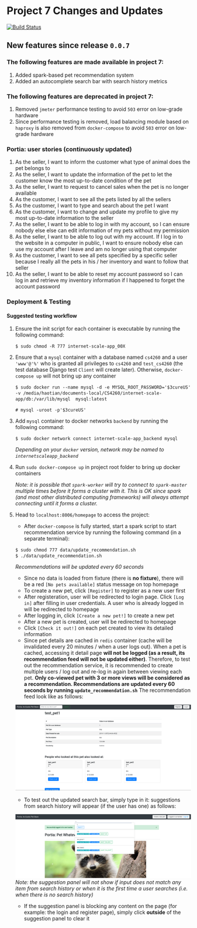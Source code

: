 # Project 7 Changes and Updates
[![Build Status](https://travis-ci.com/Haotian9850/internet-scale-app.png)](https://travis-ci.com/Haotian9850/internet-scale-app)

## New features since release `0.0.7`
### The following features are made available in project 7:
1. Added spark-based pet recommendation system
2. Added an autocomplete search bar with search history metrics


### The following features are deprecated in project 7:
1. Removed `jmeter` performance testing to avoid `503` error on low-grade hardware
2. Since performance testing is removed, load balancing module based on `haproxy` is also removed from `docker-compose` to avoid `503` error on low-grade hardware


 
### Portia: user stories (continuously updated)
1. As the seller, I want to inform the customer what type of animal does the pet belongs to
2. As the seller, I want to update the information of the pet to let the customer know the most up-to-date condition of the pet
3. As the seller, I want to request to cancel sales when the pet is no longer available
4. As the customer, I want to see all the pets listed by all the sellers
5. As the customer, I want to type and search about the pet I want
6. As the customer, I want to change and update my profile to give my most up-to-date information to the seller
7. As the seller, I want to be able to log in with my account, so I can ensure nobody else else can edit information of my pets without my permission
8. As the seller, I want to be able to log out with my account. If I log in to the website in a computer in public, I want to ensure nobody else can use my account after I leave and am no longer using that computer
9. As the customer, I want to see all pets specified by a specific seller because I really all the pets in his / her inventory and want to follow that seller
10. As the seller, I want to be able to reset my account password so I can log in and retrieve my inventory information if I happened to forget the account password



### Deployment & Testing
#### Suggested testing workflow
1. Ensure the init script for each container is executable by running the following command:
    ```
    $ sudo chmod -R 777 internet-scale-app_00X
    ```
1. Ensure that a `mysql` container with a database named `cs4260` and a user `'www'@'%'` who is granted all privileges to `cs4260` and `test_cs4260` (the test database Django test `Client` will create later). Otherwise, `docker-compose up` will not bring up any container
    ```
    $ sudo docker run --name mysql -d -e MYSQL_ROOT_PASSWORD='$3cureUS' -v /media/haotian/documents-local/CS4260/internet-scale-app/db:/var/lib/mysql  mysql:latest
    ```

    ```
    # mysql -uroot -p'$3cureUS'
    ```
2. Add `mysql` container to docker networks `backend` by running the following command:
    ```
    $ sudo docker network connect internet-scale-app_backend mysql
    ```
    *Depending on your `docker` version, network may be named to `internetscaleapp_backend`*
3. Run `sudo docker-compose up` in project root folder to bring up docker containers

    *Note: it is possible that `spark-worker` will try to connect to `spark-master` multiple times before it forms a cluster with it. This is OK since spark (and most other distributed computing frameworks) will always attempt connecting until it forms a cluster.*
4. Head to `localhost:8006/homepage` to access the project:
    - After `docker-compose` is fully started, start a spark script to start recommendation service by running the following command (in a separate terminal):
    ```
    $ sudo chmod 777 data/update_recommendation.sh
    $ ./data/update_recommendation.sh
    ```
    *Recommendations will be updated every 60 seconds*
    - Since no data is loaded from fixture (there is **no fixture**), there will be a red `[No pets available]` status message on top homepage
    - To create a new pet, click `[Register]` to register as a new user first
    - After registeration, user will be redirected to login page. Click `[Log in]` after filling in user credentials. A user who is already logged in will be redirected to homepage
    - After logging in, click `[Create a new pet!]` to create a new pet
    - After a new pet is created, user will be redirected to homepage
    - Click `[Check it out!]` on each pet created to view its detailed information
    - Since pet details are cached in `redis` container (cache will be invalidated every 20 minutes / when a user logs out). When a pet is cached, accessing it detail page **will not be logged (as a result, its recommendation feed will not be updated either)**. Therefore, to test out the recommendation service, it is recommended to create multiple users / log out and re-log in again between viewing each pet. **Only co-viewed pet with 3 or more views will be considered as a recommendation. Recommendations are updated every 60 seconds by running `update_recommendation.sh`** The recommendation feed look like as follows:

    ![result](../imgs/recommendations.png)

    - To test out the updated search bar, simply type in it: suggestions from search history will appear (if the user has one) as follows:

    ![autocomplete](../imgs/autocomplete.png)
    *Note: the suggestion panel will not show if input does not match any item from search history or when it is the first time a user searches (i.e. when there is no search history)*

    - If the suggestion panel is blocking any content on the page (for example: the login and register page), simply click **outside** of the suggestion panel to clear it


